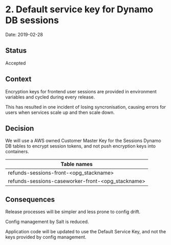 # 2. Default service key for Dynamo DB sessions

Date: 2019-02-28

## Status

Accepted

## Context

Encryption keys for frontend user sessions are provided in environment variables and cycled during every release. 

This has resulted in one incident of losing syncronisation, causing errors for users when services scale up and then scale down.

## Decision

We will use a AWS owned Customer Master Key for the Sessions Dynamo DB tables to encrypt session tokens, and not push encryption keys into containers.

Table names                                       |
--------------------------------------------------|
refunds-sessions-front-<opg_stackname>            |
refunds-sessions-caseworker-front-<opg_stackname> |

## Consequences

Release processes will be simpler and less prone to config drift.

Config management by Salt is reduced.

Application code will be updated to use the Default Service Key, and not the keys provided by config management.
